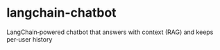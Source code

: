 # langchain-chatbot
LangChain‑powered chatbot that answers with context (RAG) and keeps per‑user history

